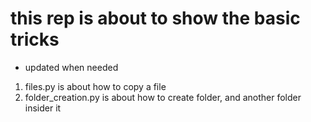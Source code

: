 # this rep is about to show the basic tricks 

* updated when needed

1. files.py is about how to copy a file
2. folder_creation.py is about how to create folder, and another folder insider it

